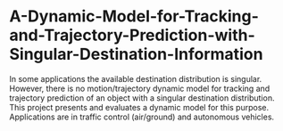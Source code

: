 # A-Dynamic-Model-for-Tracking-and-Trajectory-Prediction-with-Singular-Destination-Information
In some applications the available destination distribution is singular. However, there is no motion/trajectory dynamic model for tracking and trajectory prediction of an object with a singular destination distribution. This project presents and evaluates a dynamic model for this purpose. Applications are in traffic control (air/ground) and autonomous vehicles.
